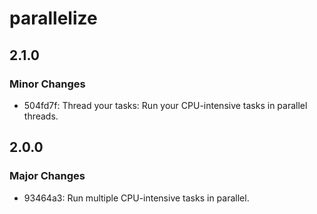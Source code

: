 # parallelize

## 2.1.0

### Minor Changes

- 504fd7f: Thread your tasks: Run your CPU-intensive tasks in parallel threads.

## 2.0.0

### Major Changes

- 93464a3: Run multiple CPU-intensive tasks in parallel.
